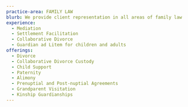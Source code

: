 ```yaml
---
practice-area: FAMILY LAW
blurb: We provide client representation in all areas of family law
experience:
  - Mediation
  - Settlement Facilitation
  - Collaborative Divorce
  - Guardian ad Litem for children and adults
offerings:
  - Divorce
  - Collaborative Divorce Custody
  - Child Support
  - Paternity
  - Alimony
  - Prenuptial and Post-nuptial Agreements
  - Grandparent Visitation
  - Kinship Guardianships
---
```


